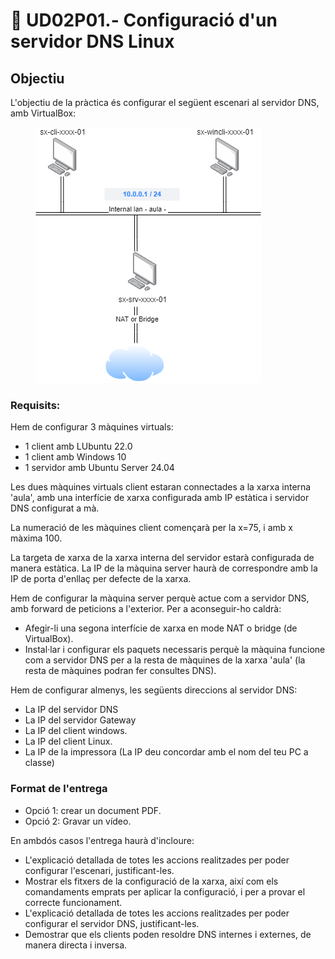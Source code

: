 # 📎 UD02P01.- Configuració d'un servidor DNS Linux

## Objectiu

L'objectiu de la pràctica és configurar el següent escenari al servidor DNS, amb VirtualBox:

<figure><img src="../.gitbook/assets/UD01A01.drawio.png" alt=""><figcaption></figcaption></figure>

### Requisits:

Hem de configurar 3 màquines virtuals:

* 1 client amb LUbuntu 22.0
* 1 client amb Windows 10
* 1 servidor amb Ubuntu Server 24.04

Les dues màquines virtuals client estaran connectades a la xarxa interna 'aula', amb una interfície de xarxa configurada amb IP estàtica i servidor DNS configurat a mà.&#x20;

La numeració de les màquines client començarà per la x=75, i amb x màxima 100.

La targeta de xarxa de la xarxa interna del servidor estarà configurada de manera estàtica. La IP de la màquina server haurà de correspondre amb la IP de porta d'enllaç per defecte de la xarxa.

Hem de configurar la màquina server perquè actue com a servidor DNS, amb forward de peticions a l'exterior.  Per a aconseguir-ho caldrà:

* Afegir-li una segona interfície de xarxa en mode NAT o bridge (de VirtualBox).
* Instal·lar i configurar els paquets necessaris perquè la màquina funcione com a servidor DNS per a la resta de màquines de la xarxa 'aula' (la resta de màquines podran fer consultes DNS).&#x20;

Hem de configurar almenys, les següents direccions al servidor DNS:

* La IP del servidor DNS
* La IP del servidor Gateway
* La IP del client windows.
* La IP del client Linux.
* La IP de la impressora (La IP deu concordar amb el nom del teu PC a classe)

### Format de l'entrega

* Opció 1: crear un document PDF.
* Opció 2: Gravar un vídeo.

En ambdós casos l'entrega haurà d'incloure:

* L'explicació detallada de totes les accions realitzades per poder configurar l'escenari, justificant-les.
* Mostrar els fitxers de la configuració de la xarxa, així com els comandaments emprats per aplicar la configuració, i per a provar el correcte funcionament.
* L'explicació detallada de totes les accions realitzades per poder configurar el servidor DNS, justificant-les.
* Demostrar que els clients poden resoldre DNS internes i externes, de manera directa i inversa.
